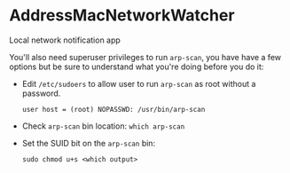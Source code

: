 # AddressMacNetworkWatcher
Local network notification app

You'll also need superuser privileges to run `arp-scan`, you have have a few
options but be sure to understand what you're doing before you do it:

* Edit `/etc/sudoers` to allow user to run `arp-scan` as root without a
  password.

	`user host = (root) NOPASSWD: /usr/bin/arp-scan`
* Check `arp-scan` bin location:
   `which arp-scan`

* Set the SUID bit on the `arp-scan` bin:

	 `sudo chmod u+s <which output>`
